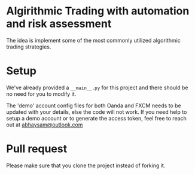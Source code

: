 # Algirithmic Trading with automation and risk assessment

The idea is implement some of the most commonly utilized algorithmic trading strategies. 

# Setup
We've already provided a `__main__.py` for this project and there should be no need for you to modify it. 

The 'demo' account config files for both Oanda and FXCM needs to be updated with your details, else the code will not work. If you need help to setup a demo account or to generate the access token, feel free to reach out at abhaysam@outlook.com

# Pull request
Please make sure that you clone the project instead of forking it.
